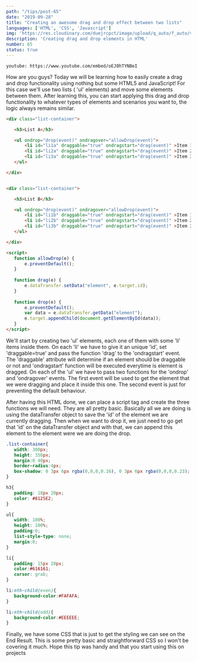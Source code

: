 ```yaml
---
path: "/tips/post-65"
date: "2019-09-28"
title: "Creating an awesome drag and drop effect between two lists"
languages: ['HTML', 'CSS', 'Javascript']
img: 'https://res.cloudinary.com/duejrcpct/image/upload/q_auto/f_auto/v1586974170/tips/65-1_j00vpz.png'
description: 'Creating drag and drop elements in HTML'
number: 65
status: true
---
```


`youtube: https://www.youtube.com/embed/oEJ0hTYNBeI`

How are you guys? Today we will be learning how to easily create a drag and drop functionality using nothing but some HTML5 and JavaScript! For this case we'll use two lists ( 'ul' elements) and move some elements between them. After learning this, you can start applying this drag and drop functionality to whatever types of elements and scenarios you want to, the logic always remains similar.

 ```html
<div class="list-container">

    <h3>List A</h3>

    <ul ondrop="drop(event)" ondragover="allowDrop(event)">
        <li id="li1a" draggable="true" ondragstart="drag(event)" >Item 1 A</li>
        <li id="li2a" draggable="true" ondragstart="drag(event)" >Item 2 A</li>
        <li id="li3a" draggable="true" ondragstart="drag(event)" >Item 3 A</li>
    </ul>

</div>


<div class="list-container">

    <h3>List B</h3>

    <ul ondrop="drop(event)" ondragover="allowDrop(event)">
        <li id="li1b" draggable="true" ondragstart="drag(event)" >Item 1 B</li>
        <li id="li2b" draggable="true" ondragstart="drag(event)" >Item 2 B</li>
        <li id="li3b" draggable="true" ondragstart="drag(event)" >Item 3 B</li>
    </ul>

</div>

<script>
    function allowDrop(e) {
        e.preventDefault();
    }
    
    function drag(e) {
        e.dataTransfer.setData("element", e.target.id);
    }
    
    function drop(e) {
        e.preventDefault();
        var data = e.dataTransfer.getData("element");
        e.target.appendChild(document.getElementById(data));
    }
</script>
 ```

We'll start by creating two 'ul' elements, each one of them with some 'li' items inside them. On each 'li' we have to give it an unique 'id', set 'draggable=true' and pass the function 'drag' to the 'ondragstart' event. The 'draggable' attribute will determine if an element should be draggable or not and 'ondragstart' function will be executed everytime is element is dragged.
On each of the 'ul' we have to pass two functions for the 'ondrop' and 'ondragover' events. The first event will be used to get the element that we were dragging and place it inside this one. The second event is just for preventing the default behaviour.

After having this HTML done, we can place a script tag and create the three functions we will need. They are all pretty basic. Basically all we are doing is using the dataTransfer object to save the 'id' of the element we are currently dragging. Then when we want to drop it, we just need to go get that 'id' on the dataTransfer object and with that, we can append this element to the element were we are doing the drop.

 ```css
.list-container{
    width: 300px;
    height: 350px;
    margin:0 40px;
    border-radius:4px;
    box-shadow: 0 3px 6px rgba(0,0,0,0.16), 0 3px 6px rgba(0,0,0,0.23);
}

h3{
    padding: 18px 20px;
    color: #8125E2;
}

ul{
    width: 100%;
    height: 100%;
    padding:0;
    list-style-type: none;
    margin:0;
}

li{
    padding: 15px 20px;
    color:#616161;
    cursor: grab;
}

li:nth-child(even){
    background-color:#FAFAFA;
}

li:nth-child(odd){
    background-color:#EEEEEE;
}
 ```

Finally, we have some CSS that is just to get the styling we can see on the End Result. This is some pretty basic and straightforward CSS so I won't be covering it much.  Hope this tip was handy and that you start using this on projects